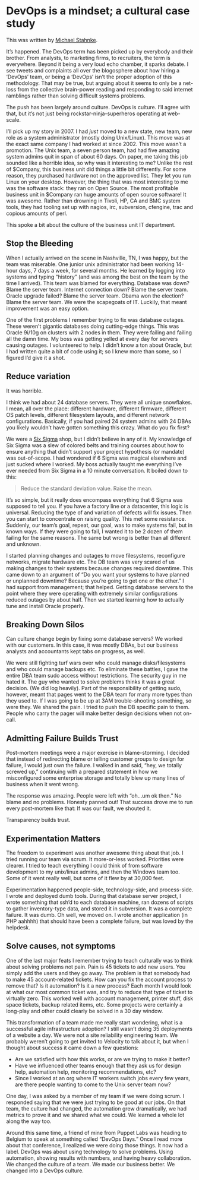 # DevOps is a mindset; a cultural case study

This was written by [Michael Stahnke](https://twitter.com/stahnma).

It’s happened. The DevOps term has been picked up by everybody and their
brother. From analysts, to marketing firms, to recruiters, the term is
everywhere. Beyond it being a very loud echo chamber, it sparks debate. I see
tweets and complaints all over the blogosphere about how hiring a ‘DevOps’
team, or being a ‘DevOps’ isn’t the proper adoption of this methodology. That
may be true, but arguing about it seems to only be a net-loss from the
collective brain-power reading and responding to  said internet ramblings
rather than solving difficult systems problems.

The push has been largely around culture. DevOps is culture. I’ll agree with
that, but it’s not just being rockstar-ninja-superheros operating at web-scale.

I’ll pick up my story in 2007. I had _just_ moved to a new state, new team, new
role as a system administrator (mostly doing Unix/Linux). This move was at the
exact same company I had worked at since 2002. This move wasn’t a promotion.
The Unix team, a seven person team, had had five amazing system admins quit in
span of about 60 days. On paper, me taking this job sounded like a horrible
idea, so why was it interesting to me? Unlike the rest of $Company, this
business unit did things a little bit differently. For some reason, they
purchased hardware not on the approved list. They let you run Linux on your
desktop. However, the thing that was most interesting to me was the software
stack: they ran on Open Source. The most profitable business unit in $Company
ran huge amounts of open source software! It was awesome. Rather than drowning
in Tivoli, HP, CA and BMC system tools, they had tooling set up with nagios,
irc, subversion, cfengine, trac and copious amounts of perl.

This spoke a bit about the culture of the business unit IT department.

## Stop the Bleeding

When I actually arrived on the scene in Nashville, TN, I was happy, but the
team was miserable. One junior unix administrator had been working 14-hour
days, 7 days a week, for several months. He learned by logging into systems and
typing “history” (and was among the best on the team by the time I arrived).
This team was blamed for everything. Database was down? Blame the server team.
Internet connection down? Blame the server team. Oracle upgrade failed? Blame
the server team. Obama won the election? Blame the server team. We were the
scapegoats of IT. Luckily, that meant improvement was an easy option.

One of the first problems I remember trying to fix was database outages. These
weren’t  gigantic databases doing cutting-edge things. This was Oracle 9i/10g
on clusters with 2 nodes in them. They were failing and failing all the damn
time. My boss was getting yelled at every day for servers causing outages. I
volunteered to help. I didn’t know a ton about Oracle, but I had written quite
a bit of code using it; so I knew more than some, so I figured I’d give it a
shot.

## Reduce variation

It was horrible.

I think we had about 24 database servers. They were all unique snowflakes. I
mean, all over the place: different hardware, different firmware, different OS
patch levels, different filesystem layouts, and different network
configurations. Basically, if you had paired 24 system admins with 24 DBAs you
likely wouldn’t have gotten something this crazy. What do you fix first?

We were a [Six Sigma](http://en.wikipedia.org/wiki/Six_Sigma) shop, but I
didn’t believe in any of it. My knowledge of Six Sigma was a slew of colored
belts and training courses about how to ensure anything that didn’t support
your project hypothesis (or mandate) was out-of-scope. I had wondered if 6
Sigma was magical elsewhere and just sucked where I worked. My boss actually
taught me everything I’ve ever needed from Six Sigma in a 10 minute conversation.
It boiled down to this:

> Reduce the standard deviation value. Raise the mean.

It’s so simple, but it really does encompass everything that 6 Sigma was
supposed to tell you. If you have a factory line or a datacenter, this logic is
universal. Reducing the type of and variation of defects will fix issues. Then
you can start to concentrate on raising quality. This met some resistance.
Suddenly, our team’s goal, repeat, our goal, was to make systems fail, but in
known ways. If they were going to fail, I wanted it to be 2 dozen of them
failing for the same reasons. The same but wrong is better than all different
and unknown.

I started planning changes and outages to move filesystems, reconfigure
networks, migrate hardware etc. The DB team was very scared of us making
changes to their systems because changes required downtime. This came down to
an argument of “Do you want your systems to have planned or unplanned downtime?
Because you’re going to get one or the other.”  I had support from management;
that helped.  Getting database servers to the point where they were operating
with extremely similar configurations reduced outages by about half. Then we
started learning how to actually tune and install Oracle properly.

## Breaking Down Silos

Can culture change begin by fixing some database servers? We worked with our
customers. In this case, it was mostly DBAs, but our business analysts and
accountants kept tabs on progress, as well.

We were still fighting turf wars over who could manage disks/filesystems and
who could manage backups etc. To eliminate these battles, I gave the entire DBA
team sudo access without restrictions. The security guy in me hated it. The guy
who wanted to solve problems thinks it was a great decision. (We did log
heavily). Part of the responsibility of getting sudo, however, meant that pages
went to the DBA team for many more types than they used to. If I was going to
be up at 3AM trouble-shooting something, so were they. We shared the pain. I
tried to push the DB specific pain to them. People who carry the pager will
make better design decisions when not on-call.

## Admitting Failure Builds Trust

Post-mortem meetings were a major exercise in blame-storming. I decided that
instead of redirecting blame or telling customer groups to design for failure,
I would just own the failure. I walked in and said, “hey, we totally screwed
up,” continuing with a prepared statement in how we misconfigured some
enterprise storage and totally blew up many lines of business when it went
wrong.

The response was amazing. People were left with “oh...um ok then.” No blame and
no problems. Honesty panned out! That success drove me to run every post-mortem
like that: If was our fault, we shouted it.

Transparency builds trust.

## Experimentation Matters

The freedom to experiment was another awesome thing about that job. I tried
running our team via scrum. It more-or-less worked. Priorities were clearer. I
tried to teach everything I could think of from software development to my
unix/linux admins, and then the Windows team too. Some of it went really well,
but some of it flew by at 30,000 feet.

Experimentation happened people-side, technology-side, and process-side. I
wrote and deployed dumb tools. During that database server project, I wrote
something that ssh’d to each database machine, ran dozens of scripts to gather
inventory-type data, and stored it in subversion. It was a complete failure. It
was dumb. Oh well, we moved on. I wrote another application (in PHP aahhhh)
that should have been a complete failure, but was loved by the helpdesk.

## Solve causes, not symptoms

One of the last major feats I remember trying to teach culturally was to think
about solving problems not pain. Pain is 45 tickets to add new users. You
simply add the users and they go away. The problem is that somebody had to make
45 account-related tickets. How can you fix the account process to remove that?
Is it automation? Is it a new process?  Each month I would look at what our
most common ticket was, and try to reduce that type of ticket to virtually
zero. This worked well with account management, printer stuff, disk space
tickets, backup related items, etc. Some projects were certainly a long-play
and other could clearly be solved in a 30 day window.

This transformation of a team made me really start wondering, what is a
successful agile infrastructure adoption? I still wasn’t doing 35 deployments
of a website a day. We were not a site reliability engineering team. We
probably weren’t going to get invited to Velocity to talk about it, but when I
thought about success it came down a few questions:

 * Are we satisfied with how this works, or are we trying to make it better?
 * Have we influenced other teams enough that they ask us for design help,
   automation help, monitoring recommendations, etc?
 * Since I worked at an org where IT workers switch jobs every few years, are
   there people wanting to come to the Unix server team now? 

One day, I was asked by a member of my team if we were doing scrum. I responded
saying that we were just trying to be good at our jobs. On that team, the
culture had changed, the automation grew dramatically, we had metrics to prove
it and we shared what we could. We learned a whole lot along the way too.

Around this same time, a friend of mine from Puppet Labs was heading to Belgium
to speak at something called “DevOps Days.” Once I read more about that
conference, I realized we were doing those things. It now had a label. DevOps
was about using technology to solve problems. Using automation, showing results
with numbers, and having heavy collaboration. We changed the culture of a
team. We made our business better. We changed into a DevOps culture.
